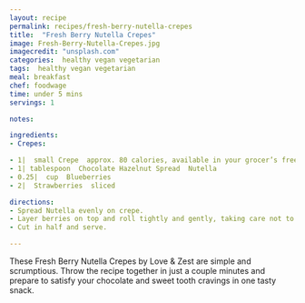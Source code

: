 ```yaml
---
layout: recipe
permalink: recipes/fresh-berry-nutella-crepes
title:  "Fresh Berry Nutella Crepes"
image: Fresh-Berry-Nutella-Crepes.jpg
imagecredit: "unsplash.com"
categories:  healthy vegan vegetarian
tags:  healthy vegan vegetarian
meal: breakfast
chef: foodwage
time: under 5 mins
servings: 1

notes:

ingredients:
- Crepes:

- 1|  small Crepe  approx. 80 calories, available in your grocer’s freezer section
- 1| tablespoon  Chocolate Hazelnut Spread  Nutella
- 0.25|  cup  Blueberries
- 2|  Strawberries  sliced

directions:
- Spread Nutella evenly on crepe.
- Layer berries on top and roll tightly and gently, taking care not to tear crepe.
- Cut in half and serve.

---
```


  
These Fresh Berry Nutella Crepes by Love & Zest are simple and scrumptious. Throw the recipe together in just a couple minutes and prepare to satisfy your chocolate and sweet tooth cravings in one tasty snack.